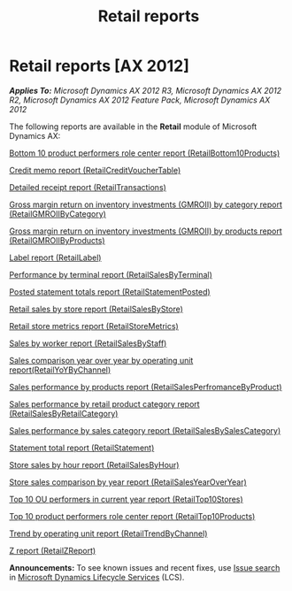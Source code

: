 ﻿---
title: Retail reports
TOCTitle: Retail reports
ms:assetid: 9d3ac48a-111c-49f8-9b0b-1d73b2095a12
ms:mtpsurl: https://technet.microsoft.com/en-us/library/Hh697683(v=AX.60)
ms:contentKeyID: 42518430
ms.date: 04/18/2014
mtps_version: v=AX.60
---

# Retail reports [AX 2012]


_**Applies To:** Microsoft Dynamics AX 2012 R3, Microsoft Dynamics AX 2012 R2, Microsoft Dynamics AX 2012 Feature Pack, Microsoft Dynamics AX 2012_

The following reports are available in the **Retail** module of Microsoft Dynamics AX:

[Bottom 10 product performers role center report (RetailBottom10Products)](bottom-10-product-performers-role-center-report-retailbottom10products.md)

[Credit memo report (RetailCreditVoucherTable)](credit-memo-report-retailcreditvouchertable.md)

[Detailed receipt report (RetailTransactions)](detailed-receipt-report-retailtransactions.md)

[Gross margin return on inventory investments (GMROII) by category report (RetailGMROIIByCategory)](gross-margin-return-on-inventory-investments-gmroii-by-category-report-retailgmroiibycategory.md)

[Gross margin return on inventory investments (GMROII) by products report (RetailGMROIIByProducts)](gross-margin-return-on-inventory-investments-gmroii-by-products-report-retailgmroiibyproducts.md)

[Label report (RetailLabel)](label-report-retaillabel.md)

[Performance by terminal report (RetailSalesByTerminal)](performance-by-terminal-report-retailsalesbyterminal.md)

[Posted statement totals report (RetailStatementPosted)](posted-statement-totals-report-retailstatementposted.md)

[Retail sales by store report (RetailSalesByStore)](retail-sales-by-store-report-retailsalesbystore.md)

[Retail store metrics report (RetailStoreMetrics)](retail-store-metrics-report-retailstoremetrics.md)

[Sales by worker report (RetailSalesByStaff)](sales-by-worker-report-retailsalesbystaff.md)

[Sales comparison year over year by operating unit report(RetailYoYByChannel)](sales-comparison-year-over-year-by-operating-unit-report-retailyoybychannel.md)

[Sales performance by products report (RetailSalesPerfromanceByProduct)](sales-performance-by-products-report-retailsalesperfromancebyproduct.md)

[Sales performance by retail product category report (RetailSalesByRetailCategory)](sales-performance-by-retail-product-category-report-retailsalesbyretailcategory.md)

[Sales performance by sales category report (RetailSalesBySalesCategory)](sales-performance-by-sales-category-report-retailsalesbysalescategory.md)

[Statement total report (RetailStatement)](statement-total-report-retailstatement.md)

[Store sales by hour report (RetailSalesByHour)](store-sales-by-hour-report-retailsalesbyhour.md)

[Store sales comparison by year report (RetailSalesYearOverYear)](store-sales-comparison-by-year-report-retailsalesyearoveryear.md)

[Top 10 OU performers in current year report (RetailTop10Stores)](top-10-ou-performers-in-current-year-report-retailtop10stores.md)

[Top 10 product performers role center report (RetailTop10Products)](top-10-product-performers-role-center-report-retailtop10products.md)

[Trend by operating unit report (RetailTrendByChannel)](trend-by-operating-unit-report-retailtrendbychannel.md)

[Z report (RetailZReport)](z-report-retailzreport.md)

  
**Announcements:** To see known issues and recent fixes, use [Issue search](http://go.microsoft.com/fwlink/?linkid=389258) in [Microsoft Dynamics Lifecycle Services](http://go.microsoft.com/fwlink/?linkid=306505) (LCS).


